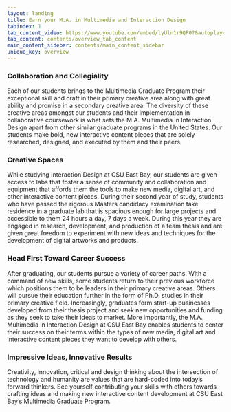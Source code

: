 ```yaml
---
layout: landing
title: Earn your M.A. in Multimedia and Interaction Design
tabindex: 1
tab_content_video: https://www.youtube.com/embed/lyUln1r9QP0?&autoplay=1
tab_content: contents/overview_tab_content
main_content_sidebar: contents/main_content_sidebar
unique_key: overview
---
```

### Collaboration and Collegiality

Each of our students brings to the Multimedia Graduate Program their exceptional skill and craft in their primary creative area along with great ability and promise in a secondary creative area. The diversity of these creative areas amongst our students and their implementation in collaborative coursework is what sets the M.A. Multimedia in Interaction Design apart from other similar graduate programs in the United States. Our students make bold, new interactive content pieces that are solely researched, designed, and executed by them and their peers.

### Creative Spaces

While studying Interaction Design at CSU East Bay, our students are given access to labs that foster a sense of community and collaboration and equipment that affords them the tools to make new media, digital art, and other interactive content pieces. During their second year of study, students who have passed the rigorous Masters candidacy examination take residence in a graduate lab that is spacious enough for large projects and accessible to them 24 hours a day, 7 days a week. During this year they are engaged in research, development, and production of a team thesis and are given great freedom to experiment with new ideas and techniques for the development of digital artworks and products.

### Head First Toward Career Success

After graduating, our students pursue a variety of career paths. With a command of new skills, some students return to their previous workforce which positions them to be leaders in their primary creative areas. Others will pursue their education further in the form of Ph.D. studies in their primary creative field. Increasingly, graduates form start-up businesses developed from their thesis project and seek new opportunities and funding as they seek to take their ideas to market. More importantly, the M.A. Multimedia in Interaction Design at CSU East Bay enables students to center their success on their terms within the types of new media, digital art and interactive content pieces they want to develop with others.

### Impressive Ideas, Innovative Results

Creativity, innovation, critical and design thinking about the intersection of technology and humanity are values that are hard-coded into today&rsquo;s forward thinkers. See yourself contributing your skills with others towards crafting ideas and making new interactive content development at CSU East Bay’s Multimedia Graduate Program.
